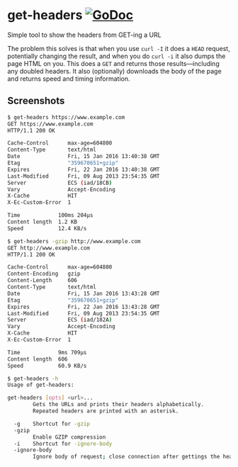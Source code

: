 # get-headers [![GoDoc](https://godoc.org/github.com/carlmjohnson/get-headers?status.svg)](https://godoc.org/github.com/carlmjohnson/get-headers)
Simple tool to show the headers from GET-ing a URL

The problem this solves is that when you use `curl -I` it does a `HEAD` request, potentially changing the result, and when you do `curl -i` it also dumps the page HTML on you. This does a `GET` and returns those results—including any doubled headers. It also (optionally) downloads the body of the page and returns speed and timing information.

## Screenshots
```bash
$ get-headers https://www.example.com
GET https://www.example.com
HTTP/1.1 200 OK 

Cache-Control      max-age=604800
Content-Type       text/html
Date               Fri, 15 Jan 2016 13:40:38 GMT
Etag               "359670651+gzip"
Expires            Fri, 22 Jan 2016 13:40:38 GMT
Last-Modified      Fri, 09 Aug 2013 23:54:35 GMT
Server             ECS (iad/18CB)
Vary               Accept-Encoding
X-Cache            HIT
X-Ec-Custom-Error  1

Time            100ms 204µs
Content length  1.2 KB
Speed           12.4 KB/s
```

```bash
$ get-headers -gzip http://www.example.com
GET http://www.example.com
HTTP/1.1 200 OK 

Cache-Control      max-age=604800
Content-Encoding   gzip
Content-Length     606
Content-Type       text/html
Date               Fri, 15 Jan 2016 13:43:28 GMT
Etag               "359670651+gzip"
Expires            Fri, 22 Jan 2016 13:43:28 GMT
Last-Modified      Fri, 09 Aug 2013 23:54:35 GMT
Server             ECS (iad/182A)
Vary               Accept-Encoding
X-Cache            HIT
X-Ec-Custom-Error  1

Time            9ms 709µs
Content length  606
Speed           60.9 KB/s
```

```bash
$ get-headers -h
Usage of get-headers:

get-headers [opts] <url>...
        Gets the URLs and prints their headers alphabetically.
        Repeated headers are printed with an asterisk.

  -g	Shortcut for -gzip
  -gzip
    	Enable GZIP compression
  -i	Shortcut for -ignore-body
  -ignore-body
    	Ignore body of request; close connection after gettings the headers
```

